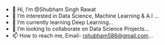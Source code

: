 - 👋 Hi, I’m @Shubham Singh Rawat
- 👀 I’m interested in Data Science, Machine Learning & A.I ...
- 🌱 I’m currently learning Deep Learning...
- 💞️ I’m looking to collaborate on Data Science Projects...
- 📫 How to reach me, Email- rshubham586@gmail.com...

<!---
TraderShubham/TraderShubham is a ✨ special ✨ repository because its `README.md` (this file) appears on your GitHub profile.
You can click the Preview link to take a look at your changes.
--->
